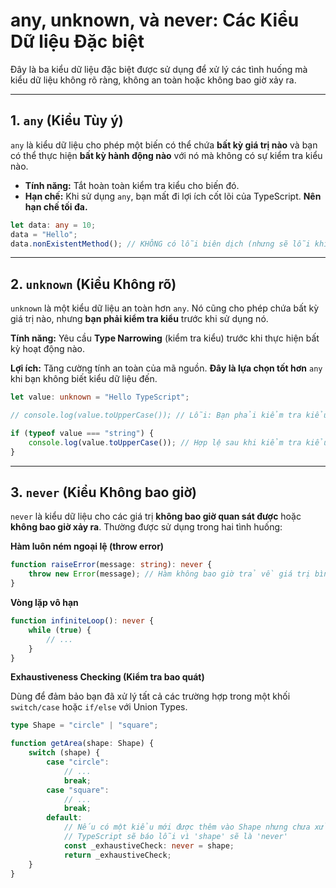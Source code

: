 # any, unknown, và never: Các Kiểu Dữ liệu Đặc biệt

Đây là ba kiểu dữ liệu đặc biệt được sử dụng để xử lý các tình huống mà kiểu dữ liệu không rõ ràng, không an toàn hoặc không bao giờ xảy ra.

---

## 1. `any` (Kiểu Tùy ý)

`any` là kiểu dữ liệu cho phép một biến có thể chứa **bất kỳ giá trị nào** và bạn có thể thực hiện **bất kỳ hành động nào** với nó mà không có sự kiểm tra kiểu nào.

* **Tính năng:** Tắt hoàn toàn kiểm tra kiểu cho biến đó.
* **Hạn chế:** Khi sử dụng `any`, bạn mất đi lợi ích cốt lõi của TypeScript. **Nên hạn chế tối đa.**


```typescript
let data: any = 10;
data = "Hello";
data.nonExistentMethod(); // KHÔNG có lỗi biên dịch (nhưng sẽ lỗi khi chạy)
```
---
## 2. `unknown` (Kiểu Không rõ)
`unknown` là một kiểu dữ liệu an toàn hơn `any`. Nó cũng cho phép chứa bất kỳ giá trị nào, nhưng **bạn phải kiểm tra kiểu** trước khi sử dụng nó.

**Tính năng:** Yêu cầu **Type Narrowing** (kiểm tra kiểu) trước khi thực hiện bất kỳ hoạt động nào.

**Lợi ích:** Tăng cường tính an toàn của mã nguồn. **Đây là lựa chọn tốt hơn** `any` khi bạn không biết kiểu dữ liệu đến.

```typescript
let value: unknown = "Hello TypeScript";

// console.log(value.toUpperCase()); // Lỗi: Bạn phải kiểm tra kiểu trước

if (typeof value === "string") {
    console.log(value.toUpperCase()); // Hợp lệ sau khi kiểm tra kiểu
}
```

---
## 3. `never` (Kiểu Không bao giờ)
`never` là kiểu dữ liệu cho các giá trị **không bao giờ quan sát được** hoặc **không bao giờ xảy ra**. Thường được sử dụng trong hai tình huống:

**Hàm luôn ném ngoại lệ (throw error)**

```typescript
function raiseError(message: string): never {
    throw new Error(message); // Hàm không bao giờ trả về giá trị bình thường
}
```

**Vòng lặp vô hạn**
```typescript
function infiniteLoop(): never {
    while (true) {
        // ...
    }
}
```

**Exhaustiveness Checking (Kiểm tra bao quát)**

Dùng để đảm bảo bạn đã xử lý tất cả các trường hợp trong một khối `switch/case` hoặc `if/else` với Union Types.

```typescript
type Shape = "circle" | "square";

function getArea(shape: Shape) {
    switch (shape) {
        case "circle":
            // ...
            break;
        case "square":
            // ...
            break;
        default:
            // Nếu có một kiểu mới được thêm vào Shape nhưng chưa xử lý ở đây,
            // TypeScript sẽ báo lỗi vì 'shape' sẽ là 'never'
            const _exhaustiveCheck: never = shape;
            return _exhaustiveCheck;
    }
}
```